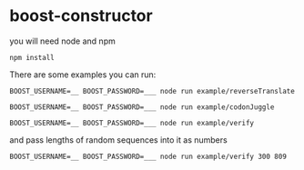 # boost-constructor

you will need node and npm

`npm install`

There are some examples you can run:

`BOOST_USERNAME=__ BOOST_PASSWORD=___ node run example/reverseTranslate`

`BOOST_USERNAME=__ BOOST_PASSWORD=___ node run example/codonJuggle`

`BOOST_USERNAME=__ BOOST_PASSWORD=___ node run example/verify`

and pass lengths of random sequences into it as numbers

`BOOST_USERNAME=__ BOOST_PASSWORD=___ node run example/verify 300 809`
